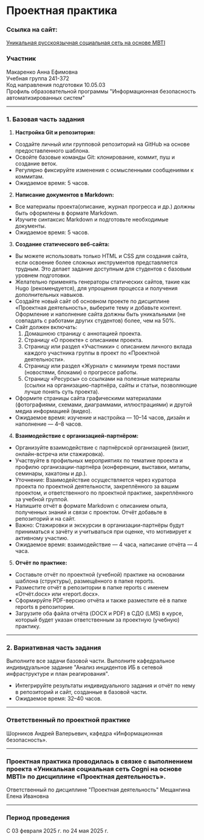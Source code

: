 # Проектная практика
### Ссылка на сайт:  
[Уникальная русскоязычная социальная сеть на основе MBTI](https://annamakarrenko.github.io/practice-2025/)
### Участник
Макаренко Анна Ефимовна  
Учебная группа	241-372  
Код направления подготовки 10.05.03            
Профиль образовательной программы "Информационная безопасность автоматизированных систем"
***		
### 1. Базовая часть задания
1. **Настройка Git и репозитория:**
* Создайте личный или групповой репозиторий на GitHub на основе предоставленного шаблона.
* Освойте базовые команды Git: клонирование, коммит, пуш и создание веток.
* Регулярно фиксируйте изменения с осмысленными сообщениями к коммитам.
* Ожидаемое время: 5 часов.
2. **Написание документов в Markdown:**
* Все материалы проекта(описание, журнал прогресса и др.) должны быть оформлены в формате Markdown.
* Изучите синтаксис Markdown и подготовьте необходимые документы.
* Ожидаемое время: 5 часов.
3. **Создание статического веб-сайта:**
* Вы можете использовать только HTML и CSS для создания сайта, если освоение более сложных инструментов представляется трудным. Это делает задание доступным для студентов с базовым уровнем подготовки.
* Желательно применять генераторы статических сайтов, такие как Hugo (рекомендуется), для упрощения процесса и получения дополнительных навыков. 
* Создайте новый сайт об основном проекте по дисциплине «Проектная деятельность», выберите тему и добавьте контент. Оформление и наполнение сайта должны быть уникальными (не совпадать с работами других студентов) более, чем на 50%.
* Сайт должен включать:
  1. Домашнюю страницу с аннотацией проекта.
  1. Страницу «О проекте» с описанием проекта.
  1. Страницу или раздел «Участники» с описанием личного вклада каждого участника группы в проект по «Проектной деятельности».
  1. Страницу или раздел «Журнал» с минимум тремя постами (новостями, блоками) о прогрессе работы.
  1. Страницу «Ресурсы» со ссылками на полезные материалы (ссылки на организацию-партнёра, сайты и статьи, позволяющие лучше понять суть проекта).
* Оформите страницы сайта графическими материалами (фотографиями, схемами, диаграммами, иллюстрациями) и другой медиа информацией (видео).
* Ожидаемое время: изучение и настройка — 10–14 часов, дизайн и наполнение — 4–8 часов.
4. **Взаимодействие с организацией-партнёром:**
* Организуйте взаимодействие с партнёрской организацией (визит, онлайн-встреча или стажировка).
* Участвуйте в профильных мероприятиях по тематике проекта и профилю организации-партнёра (конференции, выставки, митапы, семинары, хакатоны и др.).
* Уточнение: Взаимодействие осуществляется через куратора проекта по проектной деятельности, закреплённого за вашим проектом, и ответственного по проектной практике, закреплённого за учебной группой.
* Напишите отчёт в формате Markdown с описанием опыта, полученных знаний и связи с проектом. Отчёт добавьте в репозиторий и на сайт.
* Важно: Стажировки и экскурсии в организации-партнёры будут приниматься к зачёту и учитываться при оценке, что мотивирует к активному участию.
* Ожидаемое время: взаимодействие — 4 часа, написание отчёта — 4 часа.
5. **Отчёт по практике:**
* Составьте отчёт по проектной (учебной) практике на основании шаблона (структуры), размещённого в папке reports. 
* Разместите отчёт в репозитории в папке reports с именем «Отчёт.docx» или «report.docx».
* Сформируйте PDF-версию отчёта и также разместите её в папке reports в репозитории.
* Загрузите оба файла отчёта (DOCX и PDF) в СДО (LMS) в курсе, который будет указан ответственным за проектную (учебную) практику.
***
### 2. Вариативная часть задания
Выполните все задачи базовой части.
Выполните кафедральное индивидуальное задание "Анализ инцидентов ИБ в сетевой инфраструктуре и план реагирования".
* Интегрируйте результаты индивидуального задания и отчёт по нему в репозиторий и сайт, созданные в базовой части.
* Ожидаемое время: 32–40 часов.
***
### Ответственный по проектной практике
Шорников Андрей Валерьевич, кафедра «Информационная безопасность».
***
### Проектная практика проводилась в связке с выполнением проекта «Уникальная социальная сеть Cogni на основе MBTI» по дисциплине «Проектная деятельность».
Ответственный по дисциплине "Проектная деятельность"
Мещангина Елена Ивановна
***
### Период проведения
С 03 февраля 2025 г. по 24 мая 2025 г.
